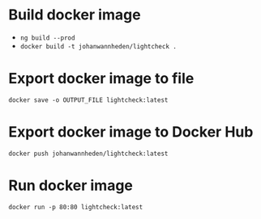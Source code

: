 # Build docker image
* `ng build --prod`
* `docker build -t johanwannheden/lightcheck .`

# Export docker image to file
`docker save -o OUTPUT_FILE lightcheck:latest`

# Export docker image to Docker Hub
`docker push johanwannheden/lightcheck:latest`

# Run docker image
`docker run -p 80:80 lightcheck:latest`